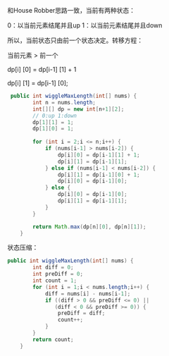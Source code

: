和House Robber思路一致，当前有两种状态：

0：以当前元素结尾并且up 1：以当前元素结尾并且down

所以，当前状态只由前一个状态决定。转移方程：

当前元素 > 前一个 

dp[i] [0] = dp[i-1] [1] + 1

dp[i] [1] = dp[i-1] [0];

```java
 public int wiggleMaxLength(int[] nums) {
        int n = nums.length;
        int[][] dp = new int[n+1][2];
        // 0:up 1:down
        dp[1][1] = 1;
        dp[1][0] = 1;
        
        for (int i = 2;i <= n;i++) {
            if (nums[i-1] > nums[i-2]) {
                dp[i][0] = dp[i-1][1] + 1;
                dp[i][1] = dp[i-1][1];
            } else if (nums[i-1] < nums[i-2]) {
                dp[i][1] = dp[i-1][0] + 1;
                dp[i][0] = dp[i-1][0];
            } else {
                dp[i][0] = dp[i-1][0];
                dp[i][1] = dp[i-1][1];
            }
        }

        return Math.max(dp[n][0], dp[n][1]);
    }
```



状态压缩：

```java
public int wiggleMaxLength(int[] nums) {
        int diff = 0;
        int preDiff = 0;
        int count = 1;
        for (int i = 1;i < nums.length;i++) {
            diff = nums[i] - nums[i-1];
            if ((diff > 0 && preDiff <= 0) ||
               (diff < 0 && preDiff >= 0)) {
                preDiff = diff;
                count++;
            }
        }
        return count;
    }
```

